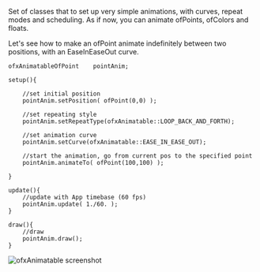 Set of classes that to set up very simple animations, with curves, repeat modes and scheduling. As if now, you can animate ofPoints, ofColors and floats.

Let's see how to make an ofPoint animate indefinitely between two positions, with an EaseInEaseOut curve.

	ofxAnimatableOfPoint	pointAnim;

	setup(){		
	
		//set initial position
		pointAnim.setPosition( ofPoint(0,0) );

		//set repeating style
 		pointAnim.setRepeatType(ofxAnimatable::LOOP_BACK_AND_FORTH);

		//set animation curve
		pointAnim.setCurve(ofxAnimatable::EASE_IN_EASE_OUT);

		//start the animation, go from current pos to the specified point
		pointAnim.animateTo( ofPoint(100,100) );

	}

	update(){
		//update with App timebase (60 fps)
		pointAnim.update( 1./60. );
	}

	draw(){
		//draw
		pointAnim.draw();	
	}



![ofxAnimatable screenshot](http://farm8.staticflickr.com/7214/6863126704_4ce47b2f56_z.jpg)

